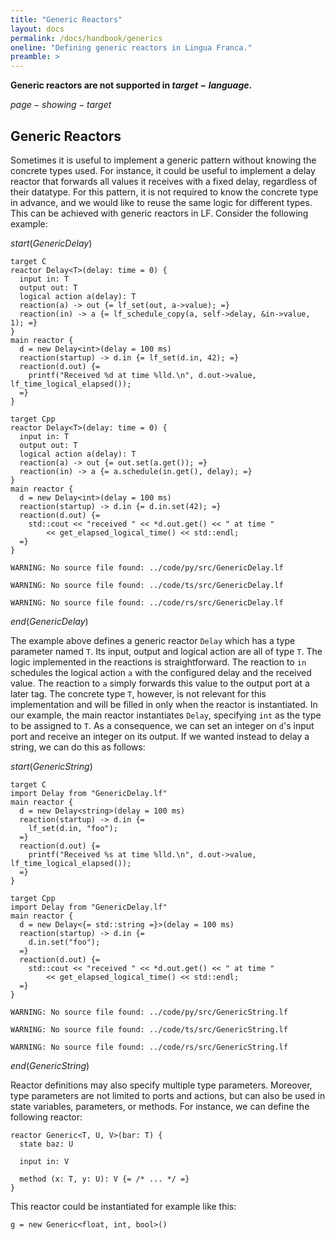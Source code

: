 ```yaml
---
title: "Generic Reactors"
layout: docs
permalink: /docs/handbook/generics
oneline: "Defining generic reactors in Lingua Franca."
preamble: >
---
```


<div class="lf-rs lf-py lf-ts">

**Generic reactors are not supported in $target-language$.**

</div>

<div class="lf-cpp lf-c">

$page-showing-target$

## Generic Reactors

Sometimes it is useful to implement a generic pattern without knowing the concrete types used. For instance, it could be useful to implement a delay reactor that forwards all values it receives with a fixed delay, regardless of their datatype. For this pattern, it is not required to know the concrete type in advance, and we would like to reuse the same logic for different types. This can be achieved with generic reactors in LF. Consider the following example:

$start(GenericDelay)$

```lf-c
target C
reactor Delay<T>(delay: time = 0) {
  input in: T
  output out: T
  logical action a(delay): T
  reaction(a) -> out {= lf_set(out, a->value); =}
  reaction(in) -> a {= lf_schedule_copy(a, self->delay, &in->value, 1); =}
}
main reactor {
  d = new Delay<int>(delay = 100 ms)
  reaction(startup) -> d.in {= lf_set(d.in, 42); =}
  reaction(d.out) {=
    printf("Received %d at time %lld.\n", d.out->value, lf_time_logical_elapsed());
  =}
}
```

```lf-cpp
target Cpp
reactor Delay<T>(delay: time = 0) {
  input in: T
  output out: T
  logical action a(delay): T
  reaction(a) -> out {= out.set(a.get()); =}
  reaction(in) -> a {= a.schedule(in.get(), delay); =}
}
main reactor {
  d = new Delay<int>(delay = 100 ms)
  reaction(startup) -> d.in {= d.in.set(42); =}
  reaction(d.out) {=
    std::cout << "received " << *d.out.get() << " at time "
        << get_elapsed_logical_time() << std::endl;
  =}
}
```

```lf-py
WARNING: No source file found: ../code/py/src/GenericDelay.lf
```

```lf-ts
WARNING: No source file found: ../code/ts/src/GenericDelay.lf
```

```lf-rs
WARNING: No source file found: ../code/rs/src/GenericDelay.lf
```

$end(GenericDelay)$

The example above defines a generic reactor `Delay` which has a type parameter named `T`. Its input, output and logical action are all of type `T`. The logic implemented in the reactions is straightforward. The reaction to `in` schedules the logical action `a` with the configured delay and the received value. The reaction to `a` simply forwards this value to the output port at a later tag. The concrete type `T`, however, is not relevant for this implementation and will be filled in only when the reactor is instantiated. In our example, the main reactor instantiates `Delay`, specifying `int` as the type to be assigned to `T`. As a consequence, we can set an integer on `d`'s input port and receive an integer on its output. If we wanted instead to delay a string, we can do this as follows:

$start(GenericString)$

```lf-c
target C
import Delay from "GenericDelay.lf"
main reactor {
  d = new Delay<string>(delay = 100 ms)
  reaction(startup) -> d.in {=
    lf_set(d.in, "foo");
  =}
  reaction(d.out) {=
    printf("Received %s at time %lld.\n", d.out->value, lf_time_logical_elapsed());
  =}
}
```

```lf-cpp
target Cpp
import Delay from "GenericDelay.lf"
main reactor {
  d = new Delay<{= std::string =}>(delay = 100 ms)
  reaction(startup) -> d.in {=
    d.in.set("foo");
  =}
  reaction(d.out) {=
    std::cout << "received " << *d.out.get() << " at time "
        << get_elapsed_logical_time() << std::endl;
  =}
}
```

```lf-py
WARNING: No source file found: ../code/py/src/GenericString.lf
```

```lf-ts
WARNING: No source file found: ../code/ts/src/GenericString.lf
```

```lf-rs
WARNING: No source file found: ../code/rs/src/GenericString.lf
```

$end(GenericString)$

Reactor definitions may also specify multiple type parameters. Moreover, type parameters are not limited to ports and actions, but can also be used in state variables, parameters, or methods. For instance, we can define the following reactor:

```lf
reactor Generic<T, U, V>(bar: T) {
  state baz: U

  input in: V

  method (x: T, y: U): V {= /* ... */ =}
}
```

This reactor could be instantiated for example like this:

```lf
g = new Generic<float, int, bool>()
```

</div>
